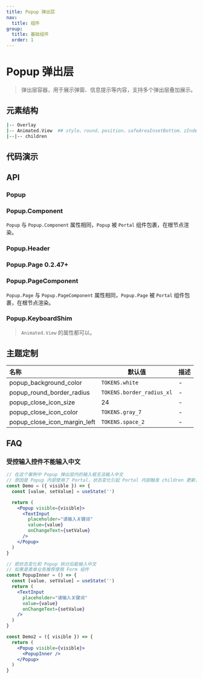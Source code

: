 ```yaml
---
title: Popup 弹出层
nav:
  title: 组件
group:
  title: 基础组件
  order: 1
---
```


# Popup 弹出层

> 弹出层容器，用于展示弹窗、信息提示等内容，支持多个弹出层叠加展示。

## 元素结构

```bash
|-- Overlay
|-- Animated.View  ## style、round、position、safeAreaInsetBottom、zIndex，默认情况不控制高度，可通过 style 自定义高度
|--|-- children
```

## 代码演示

<code src="./__fixtures__/header.tsx"></code>

<code src="./__fixtures__/popup.tsx"></code>

<code src="./__fixtures__/keyboard-shim.tsx"></code>

<code src="./__fixtures__/page.tsx"></code>

## API

### Popup

### Popup.Component

`Popup` 与 `Popup.Component` 属性相同，`Popup` 被 `Portal` 组件包裹，在根节点渲染。

### Popup.Header

### Popup.Page <Badge>0.2.47+</Badge>

### Popup.PageComponent

`Popup.Page` 与 `Popup.PageComponent` 属性相同，`Popup.Page` 被 `Portal` 组件包裹，在根节点渲染。

### Popup.KeyboardShim

> `Animated.View` 的属性都可以。

## 主题定制

| 名称                         | 默认值                    | 描述 |
| :--------------------------- | ------------------------- | ---- |
| popup_background_color       | `TOKENS.white`            | -    |
| popup_round_border_radius    | `TOKENS.border_radius_xl` | -    |
| popup_close_icon_size        | 24                        | -    |
| popup_close_icon_color       | `TOKENS.gray_7`           | -    |
| popup_close_icon_margin_left | `TOKENS.space_2`          | -    |

## FAQ

### 受控输入控件不能输入中文

```jsx | pure
// 在这个案例中 Popup 弹出层内的输入框无法输入中文
// 原因是 Popup 内部使用了 Portal，状态变化引起 Portal 内部触发 children 更新，导致 TextInput 输入控件重新渲染
const Demo = ({ visible }) => {
  const [value, setValue] = useState('')

  return (
    <Popup visible={visible}>
      <TextInput
        placeholder="请输入关键词"
        value={value}
        onChangeText={setValue}
      />
    </Popup>
  )
}
```

```jsx | pure
// 把状态变化和 Popup 拆分后能输入中文
// 如果是表单业务推荐使用 Form 组件
const PopupInner = () => {
  const [value, setValue] = useState('')
  return (
    <TextInput
      placeholder="请输入关键词"
      value={value}
      onChangeText={setValue}
    />
  )
}

const Demo2 = ({ visible }) => {
  return (
    <Popup visible={visible}>
      <PopupInner />
    </Popup>
  )
}
```
